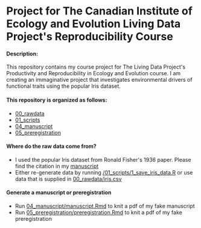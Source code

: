 # Project for The Canadian Institute of Ecology and Evolution Living Data Project's Reproducibility Course

#### Description: 
This repository contains my course project for The Living Data Project's Productivity and Reproducibility in Ecology and Evolution course. I am creating an immaginative project that investigates environmental drivers of functional traits using the popular Iris dataset.

#### This repository is organized as follows:
- [00_rawdata](./00_rawdata)
- [01_scripts](./01_scripts)
- [04_manuscript](./04_manuscript)
- [05_preregistration](./05_preregistration)

#### Where do the raw data come from?
- I used the popular Iris dataset from Ronald Fisher's 1936 paper. Please find the citation in my [manuscript](./04_manuscript/rendered/manuscript.pdf)
- Either re-generate data by running [/01_scripts/1_save_iris_data.R](./01_scripts/1_save_iris_data.R) or use data that is supplied in [00_rawdata/iris.csv](./00_rawdata/iris.csv)

#### Generate a manuscript or preregistration
- Run [04_manuscript/manuscript.Rmd](./04_manuscript/manuscript.Rmd) to knit a pdf of my fake manuscript
- Run [05_preregistration/preregistration.Rmd](./05_preregistration/preregistration.Rmd) to knit a pdf of my fake preregistration


